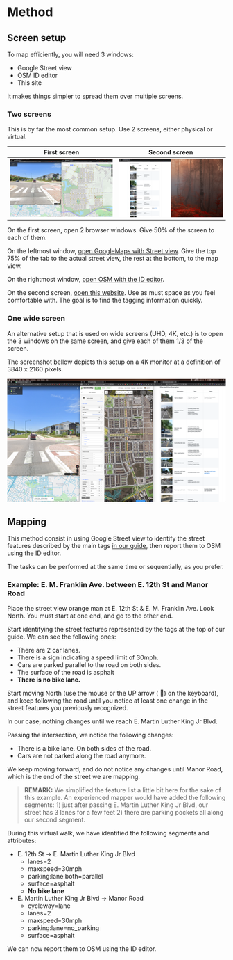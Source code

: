# Method

## Screen setup

To map efficiently, you will need 3 windows:

* Google Street view
* OSM ID editor
* This site

It makes things simpler to spread them over multiple screens.

### Two screens

This is by far the most common setup. Use 2 screens, either physical or virtual.

|First screen|Second screen|
|:---:|:---:|
|![left screen](images/setup/two-screens-left.png)|![right screen](images/setup/two-screens-right.png)|

On the first screen, open 2 browser windows. Give 50% of the screen to each of them.

On the leftmost window, [open GoogleMaps with Street view](https://www.google.com/maps). Give the top 75% of the tab to
the actual street view, the rest at the bottom, to the map view.

On the rightmost window, [open OSM with the ID editor](https://www.openstreetmap.org/edit?editor=id#map=13/30.2883/-97.7042).

On the second screen, [open this website](https://rgreinho.github.io/bna-tools/). Use as must space as you feel
comfortable with. The goal is to find the tagging information quickly.

### One wide screen

An alternative setup that is used on wide screens (UHD, 4K, etc.) is to open the 3 windows on the same screen, and give
each of them 1/3 of the screen.

The screenshot bellow depicts this setup on a 4K monitor at a definition of 3840 x 2160 pixels.

![one-screen-3-windows](images/setup/one-screen-3-windows.png)

## Mapping

This method consist in using Google Street view to identify the street features described by the main tags
[in our guide](../index.md), then report them to OSM using the ID editor.

The tasks can be performed at the same time or sequentially, as you prefer.

### Example: E. M. Franklin Ave. between E. 12th St and Manor Road

Place the street view orange man at E. 12th St & E. M. Franklin Ave. Look North. You must start at one end, and go to
the other end.

Start identifying the street features represented by the tags at the top of our guide. We can see the following ones:

* There are 2 car lanes.
* There is a sign indicating a speed limit of 30mph.
* Cars are parked parallel to the road on both sides.
* The surface of the road is asphalt
* **There is no bike lane.**

Start moving North (use the mouse or the UP arrow ( 🔼) on the keyboard), and keep following the road until you notice
at least one change in the street features you previously recognized.

In our case, nothing changes until we reach E. Martin Luther King Jr Blvd.

Passing the intersection, we notice the following changes:

* There is a bike lane. On both sides of the road.
* Cars are not parked along the road anymore.

We keep moving forward, and do not notice any changes until Manor Road, which is the end of the street we are mapping.

> **REMARK:** We simplified the feature list a little bit here for the sake of this example. An experienced mapper would
have added the following segments: 1) just after passing E. Martin Luther King Jr Blvd, our street has 3 lanes for a few
feet 2) there are parking pockets all along our second segment.

During this virtual walk, we have identified the following segments and attributes:

* E. 12th St -> E. Martin Luther King Jr Blvd
    * lanes=2
    * maxspeed=30mph
    * parking:lane:both=parallel
    * surface=asphalt
    * **No bike lane**
* E. Martin Luther King Jr Blvd -> Manor Road
    * cycleway=lane
    * lanes=2
    * maxspeed=30mph
    * parking:lane=no_parking
    * surface=asphalt

We can now report them to OSM using the ID editor.

